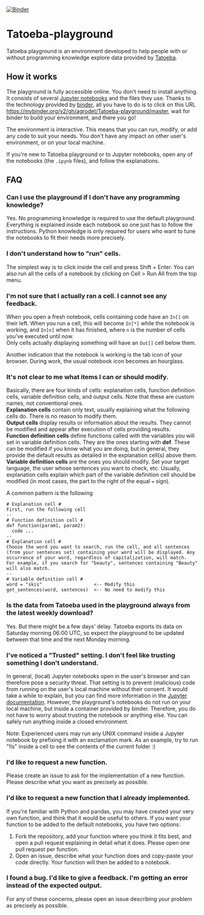 [![Binder](https://mybinder.org/badge_logo.svg)](https://mybinder.org/v2/gh/agrodet/Tatoeba-playground/master)
# Tatoeba-playground

Tatoeba playground is an environment developed to help people with or without programming knowledge explore data provided by [Tatoeba](https://tatoeba.org).

## How it works
The playground is fully accessible online. You don't need to install anything. It consists of several [Jupyter notebooks](https://jupyter.org/) and the files they use. Thanks to the technology provided by [binder](https://mybinder.org), all you have to do is to click on this URL https://mybinder.org/v2/gh/agrodet/Tatoeba-playground/master, wait for binder to build your environment, and there you go!

The environment is interactive. This means that you can run, modify, or add any code to suit your needs. You don't have any impact on other user's environment, or on your local machine.

If you're new to Tatoeba playground or to Jupyter notebooks, open any of the notebooks (the `.ipynb` files), and follow the explanations.

## FAQ
### Can I use the playground if I don't have any programming knowledge?
Yes. No programming knowledge is required to use the default playground. Everything is explained inside each notebook so one just has to follow the instructions. Python knowledge is only required for users who want to tune the notebooks to fit their needs more precisely.

### I don't understand how to "run" cells.
The simplest way is to click inside the cell and press Shift + Enter. You can also run all the cells of a notebook by clicking on Cell > Run All from the top menu.

### I'm not sure that I actually ran a cell. I cannot see any feedback.
When you open a fresh notebook, cells containing code have an `In[]` on their left. When you run a cell, this will become `In[*]` while the notebook is working, and `In[n]` when it has finished, where `n` is the number of cells you've executed until now.  
Only cells actually displaying something will have an `Out[]` cell below them.

Another indication that the notebook is working is the tab icon of your browser. During work, the usual notebook icon becomes an hourglass.

### It's not clear to me what items I can or should modify.
Basically, there are four kinds of cells: explanation cells, function definition cells, variable definition cells, and output cells. Note that these are custom names, not conventional ones.  
**Explanation cells** contain only text, usually explaining what the following cells do. There is no reason to modify them.  
**Output cells** display results or information about the results. They cannot be modified and appear after execution of cells providing results.  
**Function definition cells** define functions called with the variables you will set in variable definition cells. They are the ones starting with **def**. These can be modified if you know what you are doing, but in general, they provide the default results as detailed in the explanation cell(s) above them.  
**Variable definition cells** are the ones you should modify. Set your target language, the user whose sentences you want to check, etc. Usually, explanation cells explain which part of the variable definition cell should be modified (in most cases, the part to the right of the equal `=` sign).

A common pattern is the following
```
# Explanation cell #
First, run the following cell 
--
# Function definition cell #
def function(param1, param2):
  code ...
--
# Explanation cell #
Choose the word you want to search, run the cell, and all sentences (from your sentences set) containing your word will be displayed. Any occurrence of your word, regardless of capitalization, will match.
For example, if you search for "beauty", sentences containing "Beauty" will also match.
--
# Variable definition cell #
word = "skis"                   <-- Modify this
get_sentences(word, sentences)  <-- No need to modify this
```

### Is the data from Tatoeba used in the playground always from the latest weekly download?
Yes. But there might be a few days' delay. Tatoeba exports its data on Saturday morning 06:00 UTC, so expect the playground to be updated between that time and the next Monday morning.

### I've noticed a "Trusted" setting. I don't feel like trusting something I don't understand.
In general, (local) Jupyter notebooks open in the user's browser and can therefore pose a security threat. That setting is to prevent (malicious) code from running on the user's local machine without their consent. It would take a while to explain, but you can find more information in the [Jupyter documentation](https://jupyter-notebook.readthedocs.io/en/latest/security.html). However, the playground's notebooks do not run on your local machine, but inside a container provided by binder. Therefore, you do not have to worry about trusting the notebook or anything else. You can safely run anything inside a closed environment.  

Note: Experienced users may run any UNIX command inside a Jupyter notebook by prefixing it with an exclamation mark. As an example, try to run "!ls" inside a cell to see the contents of the current folder :)

### I'd like to request a new function.
Please create an issue to ask for the implementation of a new function. Please describe what you want as precisely as possible.

### I'd like to request a new function that I already implemented.
If you're familiar with Python and pandas, you may have created your very own function, and think that it would be useful to others. If you want your function to be added to the default notebooks, you have two options: 
1. Fork the repository, add your function where you think it fits best, and open a pull request explaining in detail what it does. Please open one pull request per function.
2. Open an issue, describe what your function does and copy-paste your code directly. Your function will then be added to a notebook.

### I found a bug. I'd like to give a feedback. I'm getting an error instead of the expected output.
For any of these concerns, please open an issue describing your problem as precisely as possible.
